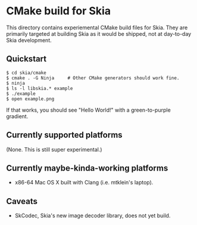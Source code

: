 CMake build for Skia
====================
This directory contains experiemental CMake build files for Skia.
They are primarily targeted at building Skia as it would be shipped,
not at day-to-day Skia development.

Quickstart
----------
    $ cd skia/cmake
    $ cmake . -G Ninja     # Other CMake generators should work fine.
    $ ninja
    $ ls -l libskia.* example
    $ ./example
    $ open example.png
If that works, you should see "Hello World!" with a green-to-purple gradient.

Currently supported platforms
-----------------------------
  (None.  This is still super experimental.)

Currently maybe-kinda-working platforms
---------------------------------------
  - x86-64 Mac OS X built with Clang (i.e. mtklein's laptop).

Caveats
-------
  - SkCodec, Skia's new image decoder library, does not yet build.
